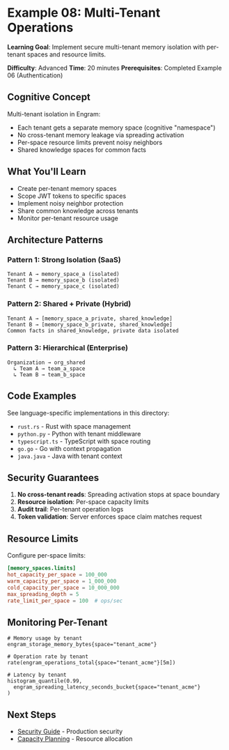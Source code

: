 # Example 08: Multi-Tenant Operations

**Learning Goal**: Implement secure multi-tenant memory isolation with per-tenant spaces and resource limits.

**Difficulty**: Advanced
**Time**: 20 minutes
**Prerequisites**: Completed Example 06 (Authentication)

## Cognitive Concept

Multi-tenant isolation in Engram:
- Each tenant gets a separate memory space (cognitive "namespace")
- No cross-tenant memory leakage via spreading activation
- Per-space resource limits prevent noisy neighbors
- Shared knowledge spaces for common facts

## What You'll Learn

- Create per-tenant memory spaces
- Scope JWT tokens to specific spaces
- Implement noisy neighbor protection
- Share common knowledge across tenants
- Monitor per-tenant resource usage

## Architecture Patterns

### Pattern 1: Strong Isolation (SaaS)
```
Tenant A → memory_space_a (isolated)
Tenant B → memory_space_b (isolated)
Tenant C → memory_space_c (isolated)
```

### Pattern 2: Shared + Private (Hybrid)
```
Tenant A → [memory_space_a_private, shared_knowledge]
Tenant B → [memory_space_b_private, shared_knowledge]
Common facts in shared_knowledge, private data isolated
```

### Pattern 3: Hierarchical (Enterprise)
```
Organization → org_shared
  ↳ Team A → team_a_space
  ↳ Team B → team_b_space
```

## Code Examples

See language-specific implementations in this directory:

- `rust.rs` - Rust with space management
- `python.py` - Python with tenant middleware
- `typescript.ts` - TypeScript with space routing
- `go.go` - Go with context propagation
- `java.java` - Java with tenant context

## Security Guarantees

1. **No cross-tenant reads**: Spreading activation stops at space boundary
2. **Resource isolation**: Per-space capacity limits
3. **Audit trail**: Per-tenant operation logs
4. **Token validation**: Server enforces space claim matches request

## Resource Limits

Configure per-space limits:

```toml
[memory_spaces.limits]
hot_capacity_per_space = 100_000
warm_capacity_per_space = 1_000_000
cold_capacity_per_space = 10_000_000
max_spreading_depth = 5
rate_limit_per_space = 100  # ops/sec
```

## Monitoring Per-Tenant

```promql
# Memory usage by tenant
engram_storage_memory_bytes{space="tenant_acme"}

# Operation rate by tenant
rate(engram_operations_total{space="tenant_acme"}[5m])

# Latency by tenant
histogram_quantile(0.99,
  engram_spreading_latency_seconds_bucket{space="tenant_acme"}
)
```

## Next Steps

- [Security Guide](/operations/security.md) - Production security
- [Capacity Planning](/operations/capacity-planning.md) - Resource allocation
